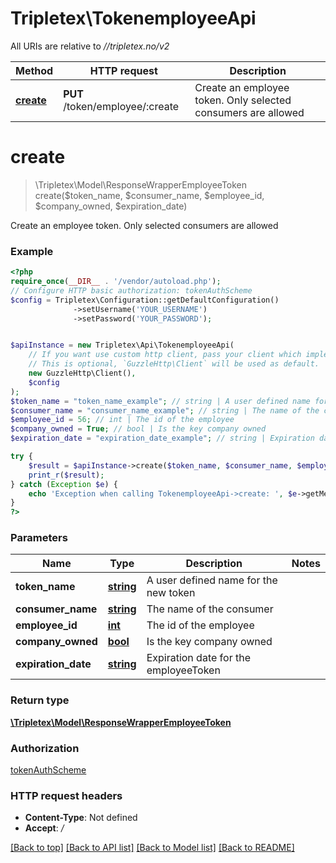 # Tripletex\TokenemployeeApi

All URIs are relative to *//tripletex.no/v2*

Method | HTTP request | Description
------------- | ------------- | -------------
[**create**](TokenemployeeApi.md#create) | **PUT** /token/employee/:create | Create an employee token. Only selected consumers are allowed

# **create**
> \Tripletex\Model\ResponseWrapperEmployeeToken create($token_name, $consumer_name, $employee_id, $company_owned, $expiration_date)

Create an employee token. Only selected consumers are allowed

### Example
```php
<?php
require_once(__DIR__ . '/vendor/autoload.php');
// Configure HTTP basic authorization: tokenAuthScheme
$config = Tripletex\Configuration::getDefaultConfiguration()
              ->setUsername('YOUR_USERNAME')
              ->setPassword('YOUR_PASSWORD');


$apiInstance = new Tripletex\Api\TokenemployeeApi(
    // If you want use custom http client, pass your client which implements `GuzzleHttp\ClientInterface`.
    // This is optional, `GuzzleHttp\Client` will be used as default.
    new GuzzleHttp\Client(),
    $config
);
$token_name = "token_name_example"; // string | A user defined name for the new token
$consumer_name = "consumer_name_example"; // string | The name of the consumer
$employee_id = 56; // int | The id of the employee
$company_owned = True; // bool | Is the key company owned
$expiration_date = "expiration_date_example"; // string | Expiration date for the employeeToken

try {
    $result = $apiInstance->create($token_name, $consumer_name, $employee_id, $company_owned, $expiration_date);
    print_r($result);
} catch (Exception $e) {
    echo 'Exception when calling TokenemployeeApi->create: ', $e->getMessage(), PHP_EOL;
}
?>
```

### Parameters

Name | Type | Description  | Notes
------------- | ------------- | ------------- | -------------
 **token_name** | [**string**](../Model/.md)| A user defined name for the new token |
 **consumer_name** | [**string**](../Model/.md)| The name of the consumer |
 **employee_id** | [**int**](../Model/.md)| The id of the employee |
 **company_owned** | [**bool**](../Model/.md)| Is the key company owned |
 **expiration_date** | [**string**](../Model/.md)| Expiration date for the employeeToken |

### Return type

[**\Tripletex\Model\ResponseWrapperEmployeeToken**](../Model/ResponseWrapperEmployeeToken.md)

### Authorization

[tokenAuthScheme](../../README.md#tokenAuthScheme)

### HTTP request headers

 - **Content-Type**: Not defined
 - **Accept**: */*

[[Back to top]](#) [[Back to API list]](../../README.md#documentation-for-api-endpoints) [[Back to Model list]](../../README.md#documentation-for-models) [[Back to README]](../../README.md)

